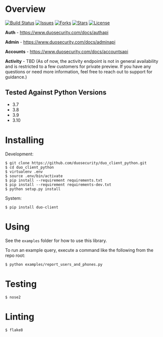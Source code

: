# Overview

[![Build Status](https://github.com/duosecurity/duo_client_python/workflows/Python%20CI/badge.svg)](https://github.com/duosecurity/duo_client_python/actions)
[![Issues](https://img.shields.io/github/issues/duosecurity/duo_client_python)](https://github.com/duosecurity/duo_client_python/issues)
[![Forks](https://img.shields.io/github/forks/duosecurity/duo_client_python)](https://github.com/duosecurity/duo_client_python/network/members)
[![Stars](https://img.shields.io/github/stars/duosecurity/duo_client_python)](https://github.com/duosecurity/duo_client_python/stargazers)
[![License](https://img.shields.io/badge/License-View%20License-orange)](https://github.com/duosecurity/duo_client_python/blob/master/LICENSE)

**Auth** - https://www.duosecurity.com/docs/authapi

**Admin** - https://www.duosecurity.com/docs/adminapi

**Accounts** - https://www.duosecurity.com/docs/accountsapi

**Activity** - TBD (As of now, the activity endpoint is not in general availability and is restricted to a few customers for private preview. 
If you have any questions or need more information, feel free to reach out to support for guidance.)

## Tested Against Python Versions
* 3.7
* 3.8
* 3.9
* 3.10

# Installing

Development:

```
$ git clone https://github.com/duosecurity/duo_client_python.git
$ cd duo_client_python
$ virtualenv .env
$ source .env/bin/activate
$ pip install --requirement requirements.txt
$ pip install --requirement requirements-dev.txt
$ python setup.py install
```

System:

```
$ pip install duo-client
```

# Using

See the `examples` folder for how to use this library.

To run an example query, execute a command like the following from the repo root:
```
$ python examples/report_users_and_phones.py
```

# Testing

```
$ nose2
```

# Linting

```
$ flake8
```
